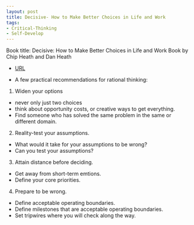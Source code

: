 ```yaml
---
layout: post
title: Decisive- How to Make Better Choices in Life and Work
tags:
- Critical-Thinking
- Self-Develop
---
```



Book title: Decisive: How to Make Better Choices in Life and Work
Book by Chip Heath and Dan Heath

- [URL](https://www.goodreads.com/book/show/15798078-decisive)

- A few practical recommendations for rational thinking: 

1. Widen your options
- never only just two choices 
- think about opportunity costs, or creative ways to get everything. 
- Find someone who has solved the same problem in the same or different domain.

2. Reality-test your assumptions. 
- What would it take for your assumptions to be wrong? 
- Can you test your assumptions?

3. Attain distance before deciding. 
- Get away from short-term emtions. 
- Define your core priorities.

4. Prepare to be wrong. 
- Define acceptable operating boundaries. 
- Define milestones that are acceptable operating boundaries. 
- Set tripwires where you will check along the way. 